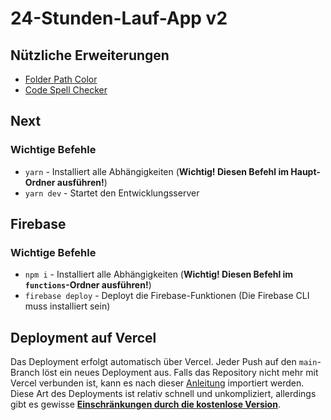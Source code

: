 # 24-Stunden-Lauf-App v2

## Nützliche Erweiterungen

- [Folder Path Color](https://marketplace.visualstudio.com/items?itemName=VisbyDev.folder-path-color)
- [Code Spell Checker](https://marketplace.visualstudio.com/items?itemName=streetsidesoftware.code-spell-checker)

## Next

### Wichtige Befehle

- `yarn` - Installiert alle Abhängigkeiten (**Wichtig! Diesen Befehl im Haupt-Ordner ausführen!**)
- `yarn dev` - Startet den Entwicklungsserver

## Firebase

### Wichtige Befehle

- `npm i` - Installiert alle Abhängigkeiten (**Wichtig! Diesen Befehl im `functions`-Ordner ausführen!**)
- `firebase deploy` - Deployt die Firebase-Funktionen (Die Firebase CLI muss installiert sein)

## Deployment auf Vercel

Das Deployment erfolgt automatisch über Vercel. Jeder Push auf den `main`-Branch löst ein neues Deployment aus. Falls das Repository nicht mehr mit Vercel verbunden ist,
kann es nach dieser [Anleitung](https://nextjs.org/learn-pages-router/basics/deploying-nextjs-app/deploy) importiert werden. Diese Art des Deployments ist relativ
schnell und unkompliziert, allerdings gibt es gewisse [**Einschränkungen durch die kostenlose Version**](https://vercel.com/pricing).
